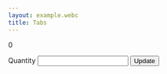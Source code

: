 ```yaml
---
layout: example.webc
title: Tabs
---
```


<script>
route('POST', '/update-quantity', (request) => {
  return `<output id="current_quantity">${request.quantity}</output>`
})
</script>

<output id="current_quantity">0</output>
<form x-ajax x-target="current_quantity" method="POST" action="/update-quantity">
  <label form="quantity">Quantity</label>
  <input type="number" id="quantity" name="quantity">
  <button>Update</button>
</form>
